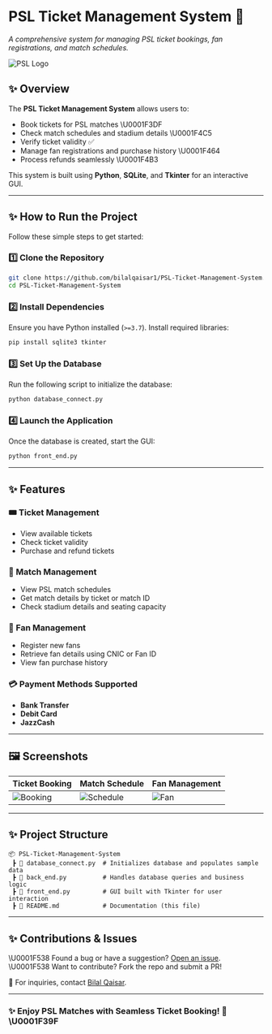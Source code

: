 # PSL Ticket Management System 🏏
_A comprehensive system for managing PSL ticket bookings, fan registrations, and match schedules._

![PSL Logo](https://upload.wikimedia.org/wikipedia/en/thumb/2/21/Pakistan_Super_League_logo.svg/512px-Pakistan_Super_League_logo.svg.png)

## ✨ Overview
The **PSL Ticket Management System** allows users to:
- Book tickets for PSL matches \U0001F3DF️
- Check match schedules and stadium details \U0001F4C5
- Verify ticket validity ✅
- Manage fan registrations and purchase history \U0001F464
- Process refunds seamlessly \U0001F4B3

This system is built using **Python**, **SQLite**, and **Tkinter** for an interactive GUI.

---

## ✨ How to Run the Project
Follow these simple steps to get started:

### 1️⃣ Clone the Repository
```bash
git clone https://github.com/bilalqaisar1/PSL-Ticket-Management-System.git
cd PSL-Ticket-Management-System
```

### 2️⃣ Install Dependencies
Ensure you have Python installed (`>=3.7`). Install required libraries:
```bash
pip install sqlite3 tkinter
```

### 3️⃣ Set Up the Database
Run the following script to initialize the database:
```bash
python database_connect.py
```

### 4️⃣ Launch the Application
Once the database is created, start the GUI:
```bash
python front_end.py
```

---

## ✨ Features
### 🎟️ Ticket Management
- View available tickets
- Check ticket validity
- Purchase and refund tickets

### 📅 Match Management
- View PSL match schedules
- Get match details by ticket or match ID
- Check stadium details and seating capacity

### 👤 Fan Management
- Register new fans
- Retrieve fan details using CNIC or Fan ID
- View fan purchase history

### 💳 Payment Methods Supported
- **Bank Transfer**
- **Debit Card**
- **JazzCash**

---

## 🖼️ Screenshots
| Ticket Booking | Match Schedule | Fan Management |
|---------------|----------------|----------------|
| ![Booking](https://via.placeholder.com/200x150) | ![Schedule](https://via.placeholder.com/200x150) | ![Fan](https://via.placeholder.com/200x150) |

---

## ✨ Project Structure
```
📦 PSL-Ticket-Management-System
 ┣ 📜 database_connect.py  # Initializes database and populates sample data
 ┣ 📜 back_end.py          # Handles database queries and business logic
 ┣ 📜 front_end.py         # GUI built with Tkinter for user interaction
 ┣ 📜 README.md            # Documentation (this file)
```

---

## ✨ Contributions & Issues
\U0001F538 Found a bug or have a suggestion? [Open an issue](https://github.com/bilalqaisar1/PSL-Ticket-Management-System/issues).  
\U0001F538 Want to contribute? Fork the repo and submit a PR!  

📧 For inquiries, contact [Bilal Qaisar](mailto:muhammadbilalqaiar@gmail.com).

---

### ✨ Enjoy PSL Matches with Seamless Ticket Booking! 🏏\U0001F39F️

